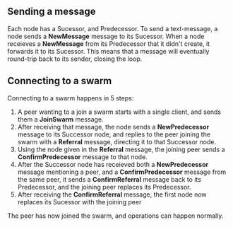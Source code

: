 ## Sending a message
Each node has a Sucessor, and Predecessor. To send a text-message,
a node sends a **NewMessage** message to its Sucessor.
When a node receieves a **NewMessage** from its Predecessor that it didn't
create, it forwards it to its Sucessor. This means that a message will eventually round-trip back to its sender, closing the loop.

## Connecting to a swarm
Connecting to a swarm happens in 5 steps:

1) A peer wanting to a join a swarm starts with a single client,
and sends them a **JoinSwarm** message.
2) After receiving that message, the node sends a **NewPredecessor** message
to its Successor node, and replies to the peer joining the swarm with a 
**Referral** message, directing it to that Successor node.
3) Using the node given in the **Referral** message, the joining peer
sends a **ConfirmPredecessor** message to that node.
4) After the Successor node has receieved both a **NewPredecessor**
message mentioning a peer, and a **ConfirmPredecessor** message from the same peer, it sends a **ConfirmReferral** message back to its Predecessor, and the joining peer replaces its Predecessor.
5) After receiving the **ConfirmReferral** message, the first node now replaces its Sucessor with the joining peer

The peer has now joined the swarm, and operations can happen normally.